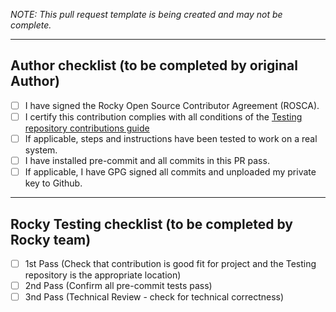 *NOTE: This pull request template is being created and may not be complete.*

---
## Author checklist (to be completed by original Author)

- [ ] I have signed the Rocky Open Source Contributor Agreement (ROSCA).
- [ ] I certify this contribution complies with all conditions of the
  [Testing repository contributions guide](./CONTRIBUTING.md)
- [ ] If applicable, steps and instructions have been tested to work on a real
  system.
- [ ] I have installed pre-commit and all commits in this PR pass.
- [ ] If applicable, I have GPG signed all commits and unploaded my private key
  to Github.

---
## Rocky Testing checklist  (to be completed by Rocky team)

- [ ] 1st Pass (Check that contribution is good fit for project and the Testing
  repository is the appropriate location)
- [ ] 2nd Pass (Confirm all pre-commit tests pass)
- [ ] 3nd Pass (Technical Review - check for technical correctness)
